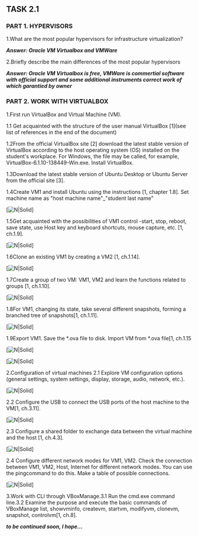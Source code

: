 # 
## TASK 2.1
### PART 1. HYPERVISORS
1.What are the most popular hypervisors for infrastructure virtualization?

**_Answer: Oracle VM Virtualbox and VMWare_**

2.Briefly describe the main differences of the most popular hypervisors

**_Answer: Oracle VM Virtualbox is free, VMWare is commertial software with official support and some additional instruments correct work of which garantied by owner_**

### PART 2. WORK WITH VIRTUALBOX
1.First run VirtualBox and Virtual Machine (VM).

1.1 Get acquainted with the structure of the user manual VirtualBox [1](see list of references in the end of the document)

1.2From the official VirtualBox site [2] download the latest stable version of VirtualBox according to the host operating system (OS) installed on the student's workplace. For Windows, the file may be called, for example, VirtualBox-6.1.10-138449-Win.exe. Install VirtualBox.

1.3Download the latest stable version of Ubuntu Desktop or Ubuntu Server from the official site [3].

1.4Create VM1 and install Ubuntu using the instructions [1, chapter 1.8]. Set machine name as "host machine name"_"student last name"

[![N|Solid](https://github.com/OleksandrK1/DevOps_online_Kyiv_2022Q1Q2/raw/main/m2/task2.1/images/1_4.JPG)]

1.5Get acquainted with the possibilities of VM1 control -start, stop, reboot, save state, use Host key and keyboard shortcuts, mouse capture, etc. [1, ch.1.9].

[![N|Solid](https://github.com/OleksandrK1/DevOps_online_Kyiv_2022Q1Q2/raw/main/m2/task2.1/images/1_5.JPG)]

1.6Clone an existing VM1 by creating a VM2 [1, ch.1.14].

[![N|Solid](https://github.com/OleksandrK1/DevOps_online_Kyiv_2022Q1Q2/raw/main/m2/task2.1/images/1_6.JPG)]

1.7Create a group of two VM: VM1, VM2 and learn the functions related to groups [1, ch.1.10].

[![N|Solid](https://github.com/OleksandrK1/DevOps_online_Kyiv_2022Q1Q2/raw/main/m2/task2.1/images/1_7.JPG)]

1.8For VM1, changing its state, take several different snapshots, forming a branched tree of snapshots[1, ch.1.11].

[![N|Solid](https://github.com/OleksandrK1/DevOps_online_Kyiv_2022Q1Q2/raw/main/m2/task2.1/images/1_8.JPG)]

1.9Export VM1. Save the *.ova file to disk. Import VM from *.ova file[1, ch.1.15

[![N|Solid](https://github.com/OleksandrK1/DevOps_online_Kyiv_2022Q1Q2/raw/main/m2/task2.1/images/1_9.JPG)]

[![N|Solid](https://github.com/OleksandrK1/DevOps_online_Kyiv_2022Q1Q2/raw/main/m2/task2.1/images/1_91.JPG)]

2.Configuration of virtual machines
2.1 Explore VM configuration options (general settings, system settings, display, storage, audio, network, etc.).

[![N|Solid](https://github.com/OleksandrK1/DevOps_online_Kyiv_2022Q1Q2/raw/main/m2/task2.1/images/2_1.JPG)]

2.2 Configure the USB to connect the USB ports of the host machine to the VM[1, ch.3.11].

[![N|Solid](https://github.com/OleksandrK1/DevOps_online_Kyiv_2022Q1Q2/raw/main/m2/task2.1/images/2_2.JPG)]

2.3 Configure a shared folder to exchange data between the virtual machine and the host [1, ch.4.3].

[![N|Solid](https://github.com/OleksandrK1/DevOps_online_Kyiv_2022Q1Q2/raw/main/m2/task2.1/images/2_3.JPG)]

2.4 Configure  different  network  modes  for  VM1,  VM2.  Check  the  connection between VM1, VM2, Host, Internet for different network modes. You can use the pingcommand to do this. Make a table of possible connections.

[![N|Solid](https://github.com/OleksandrK1/DevOps_online_Kyiv_2022Q1Q2/raw/main/m2/task2.1/images/2_4.JPG)]

3.Work with CLI through VBoxManage.3.1 Run the cmd.exe command line.3.2 Examine  the  purpose  and  execute  the  basic  commands  of  VBoxManage list, showvminfo, createvm, startvm, modifyvm, clonevm, snapshot, controlvm[1, ch.8].



**_to be continued soon, I hope..._**

